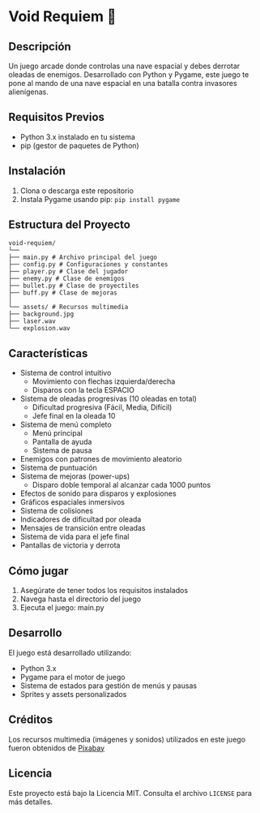 # Void Requiem 🚀

## Descripción
Un juego arcade donde controlas una nave espacial y debes derrotar oleadas de enemigos. Desarrollado con Python y Pygame, este juego te pone al mando de una nave espacial en una batalla contra invasores alienígenas.

## Requisitos Previos
- Python 3.x instalado en tu sistema
- pip (gestor de paquetes de Python)

## Instalación
1. Clona o descarga este repositorio
2. Instala Pygame usando pip:
`pip install pygame`

## Estructura del Proyecto
```
void-requiem/
└──
├── main.py # Archivo principal del juego
├── config.py # Configuraciones y constantes
├── player.py # Clase del jugador
├── enemy.py # Clase de enemigos
├── bullet.py # Clase de proyectiles
├── buff.py # Clase de mejoras
│
└── assets/ # Recursos multimedia
├── background.jpg
├── laser.wav
└── explosion.wav
```

## Características
- Sistema de control intuitivo
  - Movimiento con flechas izquierda/derecha
  - Disparos con la tecla ESPACIO
- Sistema de oleadas progresivas (10 oleadas en total)
  - Dificultad progresiva (Fácil, Media, Difícil)
  - Jefe final en la oleada 10
- Sistema de menú completo
  - Menú principal
  - Pantalla de ayuda
  - Sistema de pausa
- Enemigos con patrones de movimiento aleatorio
- Sistema de puntuación
- Sistema de mejoras (power-ups)
  - Disparo doble temporal al alcanzar cada 1000 puntos
- Efectos de sonido para disparos y explosiones
- Gráficos espaciales inmersivos
- Sistema de colisiones
- Indicadores de dificultad por oleada
- Mensajes de transición entre oleadas
- Sistema de vida para el jefe final
- Pantallas de victoria y derrota

## Cómo jugar
1. Asegúrate de tener todos los requisitos instalados
2. Navega hasta el directorio del juego
3. Ejecuta el juego: main.py

## Desarrollo
El juego está desarrollado utilizando:
- Python 3.x
- Pygame para el motor de juego
- Sistema de estados para gestión de menús y pausas
- Sprites y assets personalizados

## Créditos
Los recursos multimedia (imágenes y sonidos) utilizados en este juego fueron obtenidos de [Pixabay](https://pixabay.com/)

## Licencia
Este proyecto está bajo la Licencia MIT. Consulta el archivo `LICENSE` para más detalles.
